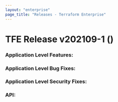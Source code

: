 ```yaml
---
layout: "enterprise"
page_title: "Releases - Terraform Enterprise"
---
```


# TFE Release v202109-1 ()

### Application Level Features:



### Application Level Bug Fixes:


### Application Level Security Fixes:

### API:

